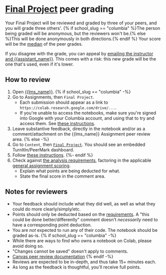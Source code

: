 # [Final Project](https://python-public-policy.afeld.me/en/{{school_slug}}/final_project.html) peer grading

Your Final Project will be reviewed and graded by three of your peers, and you will grade three others'. {% if school_slug == "columbia" %}The person being graded will be anonymous, but the reviewers won't be.{% else %}This will be done anonymously in both directions.{% endif %} Your score will be the [median](https://docs.python.org/3/library/statistics.html#statistics.median) of the peer grades.

If you disagree with the grade, you can appeal by [emailing the instructor and {{assistant_name}}](https://python-public-policy.afeld.me/en/{{school_slug}}/syllabus.html#instructor-information). This comes with a risk: this new grade will be the one that's used, even if it's lower.

## How to review

1. Open [{{lms_name}}]({{lms_url}}).
{% if school_slug == "columbia" -%}
1. Go to Assignments, then `Final Project`.
   - Each submission should appear as a link to `https://colab.research.google.com/drive/...`.
   - If you're unable to access the notebooks, make sure you're signed into Google with your Columbia account, and using that to try and access them. See [these instructions](https://support.google.com/docs/answer/6211862).
1. Leave substantive feedback, directly in the notebook and/or as a comment/attachment on the {{lms_name}} Assignment peer review area.
{% else -%}
1. Go to `Content`, then [`Final Project`](https://brightspace.nyu.edu/d2l/le/lessons/278596/topics/8569710). You should see an embedded TurnItIn/PeerMark dashboard.
1. Follow [these instructions](https://help.turnitin.com/feedback-studio/d2l/LTI13/student/peermark/writing-a-peer-review.htm).
{%- endif %}
1. Check against [the analysis requirements](https://python-public-policy.afeld.me/en/{{school_slug}}/final_project.html#analysis-requirements), factoring in the applicable [general assignment scoring](https://python-public-policy.afeld.me/en/{{school_slug}}/syllabus.html#assignment-scoring).
   - Explain what points are being deducted for what.
   - State the final score in the comment area.

## Notes for reviewers

- Your feedback should include what they did well, as well as what they could do more clearly/simply/etc.
- Points should only be deducted based on the [requirements](https://python-public-policy.afeld.me/en/{{school_slug}}/final_project.html#analysis-requirements). A "this could be done better/differently" comment doesn't _necessarily_ need to have a corresponding point deduction.
- You are _not_ expected to run any of their code. The notebook should be graded as-is.
{% if school_slug == "columbia" -%}
- While there are ways to find who owns a notebook on Colab, please avoid doing so.
- "Changes cannot be saved" doesn't apply to comments.
- [Canvas peer review documentation](https://community.canvaslms.com/t5/Student-Guide/How-do-I-submit-a-peer-review-to-an-assignment/ta-p/293)
{% endif -%}
- Reviews are expected to be in-depth, and thus take 15+ minutes each.
- As long as the feedback is thoughtful, you'll receive full points.
